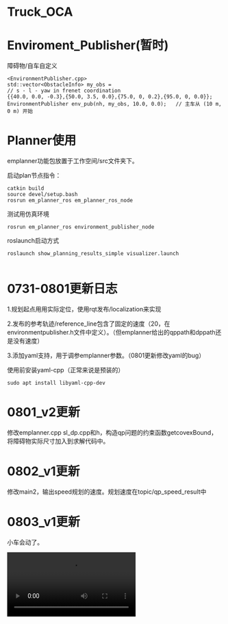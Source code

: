 # Truck_OCA

# Enviroment_Publisher(暂时)

障碍物/自车自定义

```
<EnvironmentPublisher.cpp>
std::vector<ObstacleInfo> my_obs = 
// s - l - yaw in frenet coordination 
{{40.0, 0.0, -0.3},{50.0, 3.5, 0.0},{75.0, 0, 0.2},{95.0, 0, 0.0}};
EnvironmentPublisher env_pub(nh, my_obs, 10.0, 0.0);   // 主车从 (10 m, 0 m) 开始
```

# Planner使用

emplanner功能包放置于工作空间/src文件夹下。

启动plan节点指令：

```
catkin build
source devel/setup.bash
rosrun em_planner_ros em_planner_ros_node  
```

测试用仿真环境

```
rosrun em_planner_ros environment_publisher_node

```

roslaunch启动方式

```
roslaunch show_planning_results_simple visualizer.launch 


```
# 0731-0801更新日志

1.规划起点用用实际定位，使用rqt发布/localization来实现

2.发布的参考轨迹/reference_line包含了固定的速度（20，在environmentpublisher.h文件中定义）。（但emplanner给出的qppath和dppath还是没有速度）

3.添加yaml支持，用于调参emplanner参数。（0801更新修改yaml的bug）

使用前安装yaml-cpp（正常来说是预装的）
```
sudo apt install libyaml-cpp-dev
```

# 0801_v2更新

修改emplanner.cpp sl_dp.cpp和h，构造qp问题的约束函数getcovexBound，将障碍物实际尺寸加入到求解代码中。

# 0802_v1更新

修改main2，输出speed规划的速度。规划速度在topic/qp_speed_result中

# 0803_v1更新

小车会动了。

![](docs/20250803_154929.mp4)
